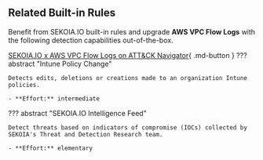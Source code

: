 ## Related Built-in Rules

Benefit from SEKOIA.IO built-in rules and upgrade **AWS VPC Flow Logs** with the following detection capabilities out-of-the-box.

[SEKOIA.IO x AWS VPC Flow Logs on ATT&CK Navigator](https://mitre-attack.github.io/attack-navigator/#layerURL=https%3A%2F%2Fraw.githubusercontent.com%2FSEKOIA-IO%2Fdocumentation%2Fmain%2F_shared_content%2Foperations_center%2Fdetection%2Fgenerated%2Fattack_07c0cac8-f68f-11ea-adc1-0242ac120002_do_not_edit_manually.json){ .md-button }
??? abstract "Intune Policy Change"
    
    Detects edits, deletions or creations made to an organization Intune policies.
    
    - **Effort:** intermediate

??? abstract "SEKOIA.IO Intelligence Feed"
    
    Detect threats based on indicators of compromise (IOCs) collected by SEKOIA's Threat and Detection Research team.
    
    - **Effort:** elementary
